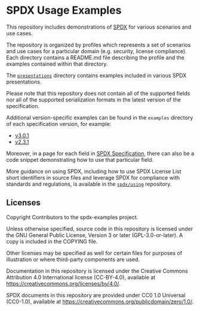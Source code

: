 # SPDX Usage Examples

This repository includes demonstrations of [SPDX](https://spdx.dev) for various
scenarios and use cases.

The repository is organized by profiles which represents a set of scenarios and
use cases for a particular domain (e.g. security, license compliance).
Each directory contains a README.md file describing the profile and the
examples contained within that directory.

The [`presentations`](./presentations/) directory contains examples included in
various SPDX presentations.

Please note that this repository does not contain all of the supported fields
nor all of the supported serialization formats in the latest version of the
specification.

Additional version-specific examples can be found in the `examples` directory
of each specification version, for example:

- [v3.0.1](https://github.com/spdx/spdx-spec/tree/development/v3.0.1/examples)
- [v2.3.1](https://github.com/spdx/spdx-spec/tree/development/v2.3.1/examples)

Moreover, in a page for each field in
[SPDX Specification](https://spdx.github.io/spdx-spec/), there can also
be a code snippet demonstrating how to use that particular field.

More guidance on using SPDX, including how to use SPDX License List short
identifiers in source files and leverage SPDX for compliance with standards and
regulations, is available in the [`spdx/using`](https://github.com/spdx/using/)
repository.

## Licenses

Copyright Contributors to the spdx-examples project.

Unless otherwise specified, source code in this repository is licensed under
the GNU General Public License, Version 3 or later (GPL-3.0-or-later).
A copy is included in the COPYING file.

Other licenses may be specified as well for certain files for purposes of
illustration or where third-party components are used.

Documentation in this repository is licensed under the Creative Commons
Attribution 4.0 International license (CC-BY-4.0), available at
<https://creativecommons.org/licenses/by/4.0/>.

SPDX documents in this repository are provided under CC0 1.0 Universal
(CC0-1.0), available at
<https://creativecommons.org/publicdomain/zero/1.0/>.
